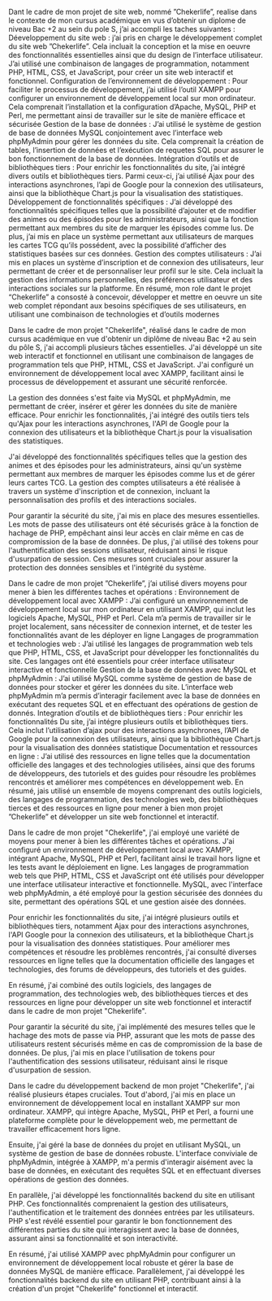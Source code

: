 Dant le cadre de mon projet de site web, nommé ”Chekerlife”, realise dans le contexte de mon cursus académique en vus d’obtenir un diplome de niveau Bac +2 au sein du pole S, j’ai accompli les taches suivantes :
Déeveloppement du site web : j’ai pris en charge le développement complet du site web ”Chekerlife”. Cela incluait la conception et la mise en oeuvre des fonctionnalités  essentielles ainsi que du design de l’interface utilisateur. J’ai utilisé une combinaison de langages de programmation, notamment PHP, HTML, CSS, et JavaScript, pour créer un site web interactif et fonctionnel.
Configuration de l’environnement de développement : Pour faciliter le processus de développement, j’ai utilisé l’outil XAMPP pour configurer un environnement de développement local sur mon ordinateur. Cela comprenait l’installation et la configuration d’Apache, MySQL, PHP et Perl, me permettant ainsi de travailler sur le site de manière efficace et sécurisée
Gestion de la base de données : J’ai utilisé le système de gestion de base de données MySQL conjointement avec l’interface web phpMyAdmin pour gérer les données du site. Cela comprenait la création de tables, l’insertion de données et l’exécution de requetes SQL pour assurer le bon fonctionnement de la base de données.
Intégration d’outils et de bibliothèques tiers : Pour enrichir les fonctionnalités du site, j’ai intégré divers outils et bibliothèques tiers. Parmi ceux-ci, j’ai utilisé Ajax pour des interactions asynchrones, l’api de Google pour la connexion des utilisateurs, ainsi que la bibliothèque Chart.js pour la visualisation des statistiques.
Développement de fonctionnalités spécifiques :  J’ai développé des fonctionnalités spécifiques telles que la possibilité d’ajouter et de modifier des animes ou des épisodes pour les administrateurs, ainsi que la fonction  permettant aux  membres du site de marquer les épisodes comme lus. De plus, j’ai mis en place un système permettant aux utilisateurs de marques les cartes TCG qu’ils possédent, avec la possibilité d’afficher des statistiques basées sur ces données.
Gestion des comptes utilisateurs : J’ai mis en places un système d’inscription et de connexion des utilisateurs, leur permettant de créer et de personnaliser leur profil sur le site. Cela incluait la gestion des informations personnelles, des préférences utilisateur et des interactions sociales sur la platforme.
En résumé, mon role dant le projet “Chekerlife” a consosté à concevoir, développer et mettre en oeuvre un site web complet répondant aux besoins spécifiques de ses utilisateurs, en utilisant une combinaison de technologies et d’outils modernes 



Dans le cadre de mon projet "Chekerlife", réalisé dans le cadre de mon cursus académique en vue d'obtenir un diplôme de niveau Bac +2 au sein du pôle S, j'ai accompli plusieurs tâches essentielles. J'ai développé un site web interactif et fonctionnel en utilisant une combinaison de langages de programmation tels que PHP, HTML, CSS et JavaScript. J'ai configuré un environnement de développement local avec XAMPP, facilitant ainsi le processus de développement et assurant une sécurité renforcée.

La gestion des données s'est faite via MySQL et phpMyAdmin, me permettant de créer, insérer et gérer les données du site de manière efficace. Pour enrichir les fonctionnalités, j'ai intégré des outils tiers tels qu'Ajax pour les interactions asynchrones, l'API de Google pour la connexion des utilisateurs et la bibliothèque Chart.js pour la visualisation des statistiques.

J'ai développé des fonctionnalités spécifiques telles que la gestion des animes et des épisodes pour les administrateurs, ainsi qu'un système permettant aux membres de marquer les épisodes comme lus et de gérer leurs cartes TCG. La gestion des comptes utilisateurs a été réalisée à travers un système d'inscription et de connexion, incluant la personnalisation des profils et des interactions sociales.

Pour garantir la sécurité du site, j'ai mis en place des mesures essentielles. Les mots de passe des utilisateurs ont été sécurisés grâce à la fonction de hachage de PHP, empêchant ainsi leur accès en clair même en cas de compromission de la base de données. De plus, j'ai utilisé des tokens pour l'authentification des sessions utilisateur, réduisant ainsi le risque d'usurpation de session. Ces mesures sont cruciales pour assurer la protection des données sensibles et l'intégrité du système.


Dans le cadre de mon projet ”Chekerlife”, j’ai utilisé divers moyens pour mener à bien les différentes taches et opérations :
Environnement de développement local avec XAMPP : J’ai configuré un environnement de développement local sur mon ordinateur en utilisant XAMPP, qui inclut les logiciels Apache, MySQL, PHP et Perl. Cela m’a permis de travailler sir le projet localement, sans nécessiter de connexion internet, et de tester les fonctionnalités avant de les déployer en ligne
Langages de programmation et technologies web : J’ai utilisé les langages de programmation web tels que PHP, HTML, CSS, et JavaScript pour développer les fonctionnalités du site. Ces langages ont été essentiels pour créer interface utilisateur interactive et fonctionnelle
Gestion de la base de données avec MySQL et phpMyAdmin : J’ai utilisé MySQL comme système de gestion de base de données pour stocker et gérer les données du site. L’interface web phpMyAdmin m’a permis d’interagir facilement  avec la base de données en exécutant des requetes SQL et en effectuant des opérations de gestion de donnés.
Integration d’outils et de bibliothèques tiers : Pour enrichir les fonctionnalités Du site, j’ai intégre plusieurs outils et bibliothèques tiers. Cela inclut l’utilisation d’ajax pour des interactions asynchrones, l’API de Google pour la connexion des utilisateurs, ainsi que la bibliothèque Chart.js pour la visualisation des données statistique
Documentation et ressources en ligne : J’ai utilisé des ressources en ligne telles que la documentation officielle des langages et des technologies utilisées,  ainsi que des forums de développeurs, des tutoriels et des guides pour résoudre les problèmes rencontrés et améliorer mes compétences en développement web.
En résumé, jais utilisé un ensemble de moyens comprenant des outils logiciels, des langages de programmation, des technologies web, des bibliothèques tierces et des ressources en ligne pour mener à bien mon projet ”Chekerlife” et développer un site web fonctionnel et interactif.



Dans le cadre de mon projet "Chekerlife", j'ai employé une variété de moyens pour mener à bien les différentes tâches et opérations. J'ai configuré un environnement de développement local avec XAMPP, intégrant Apache, MySQL, PHP et Perl, facilitant ainsi le travail hors ligne et les tests avant le déploiement en ligne. Les langages de programmation web tels que PHP, HTML, CSS et JavaScript ont été utilisés pour développer une interface utilisateur interactive et fonctionnelle. MySQL, avec l'interface web phpMyAdmin, a été employé pour la gestion sécurisée des données du site, permettant des opérations SQL et une gestion aisée des données.

Pour enrichir les fonctionnalités du site, j'ai intégré plusieurs outils et bibliothèques tiers, notamment Ajax pour des interactions asynchrones, l'API Google pour la connexion des utilisateurs, et la bibliothèque Chart.js pour la visualisation des données statistiques. Pour améliorer mes compétences et résoudre les problèmes rencontrés, j'ai consulté diverses ressources en ligne telles que la documentation officielle des langages et technologies, des forums de développeurs, des tutoriels et des guides.

En résumé, j'ai combiné des outils logiciels, des langages de programmation, des technologies web, des bibliothèques tierces et des ressources en ligne pour développer un site web fonctionnel et interactif dans le cadre de mon projet "Chekerlife".

Pour garantir la sécurité du site, j'ai implémenté des mesures telles que le hachage des mots de passe via PHP, assurant que les mots de passe des utilisateurs restent sécurisés même en cas de compromission de la base de données. De plus, j'ai mis en place l'utilisation de tokens pour l'authentification des sessions utilisateur, réduisant ainsi le risque d'usurpation de session.


Dans le cadre du développement backend de mon projet "Chekerlife", j'ai réalisé plusieurs étapes cruciales. Tout d'abord, j'ai mis en place un environnement de développement local en installant XAMPP sur mon ordinateur. XAMPP, qui intègre Apache, MySQL, PHP et Perl, a fourni une plateforme complète pour le développement web, me permettant de travailler efficacement hors ligne.

Ensuite, j'ai géré la base de données du projet en utilisant MySQL, un système de gestion de base de données robuste. L'interface conviviale de phpMyAdmin, intégrée à XAMPP, m'a permis d'interagir aisément avec la base de données, en exécutant des requêtes SQL et en effectuant diverses opérations de gestion des données.

En parallèle, j'ai développé les fonctionnalités backend du site en utilisant PHP. Ces fonctionnalités comprenaient la gestion des utilisateurs, l'authentification et le traitement des données entrées par les utilisateurs. PHP s'est révélé essentiel pour garantir le bon fonctionnement des différentes parties du site qui interagissent avec la base de données, assurant ainsi sa fonctionnalité et son interactivité.

En résumé, j'ai utilisé XAMPP avec phpMyAdmin pour configurer un environnement de développement local robuste et gérer la base de données MySQL de manière efficace. Parallèlement, j'ai développé les fonctionnalités backend du site en utilisant PHP, contribuant ainsi à la création d'un projet "Chekerlife" fonctionnel et interactif.
